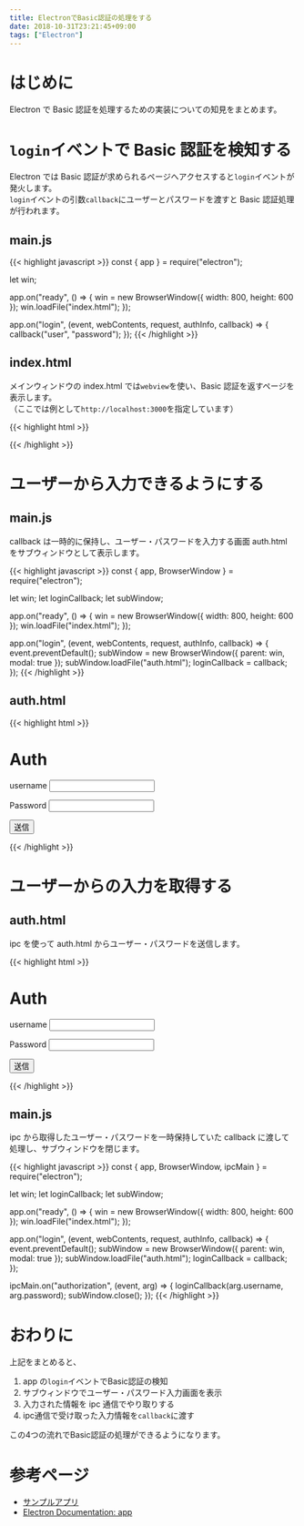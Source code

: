 ```yaml
---
title: ElectronでBasic認証の処理をする
date: 2018-10-31T23:21:45+09:00
tags: ["Electron"]
---
```


<p></p>

# はじめに

Electron で Basic 認証を処理するための実装についての知見をまとめます。

# `login`イベントで Basic 認証を検知する

Electron では Basic 認証が求められるページへアクセスすると`login`イベントが発火します。  
`login`イベントの引数`callback`にユーザーとパスワードを渡すと Basic 認証処理が行われます。

## main.js

{{< highlight javascript >}}
const { app } = require("electron");

let win;

app.on("ready", () => {
  win = new BrowserWindow({ width: 800, height: 600 });
  win.loadFile("index.html");
});

app.on("login", (event, webContents, request, authInfo, callback) => {
  callback("user", "password");
});
{{< /highlight >}}

## index.html

メインウィンドウの index.html では`webview`を使い、Basic 認証を返すページを表示します。  
（ここでは例として`http://localhost:3000`を指定しています）

{{< highlight html >}}
<body>
    <webview id="browse" src="http://localhost:3000"></webview>
</body>
{{< /highlight >}}

# ユーザーから入力できるようにする

## main.js

callback は一時的に保持し、ユーザー・パスワードを入力する画面 auth.html をサブウィンドウとして表示します。

{{< highlight javascript >}}
const { app, BrowserWindow } = require("electron");

let win;
let loginCallback;
let subWindow;

app.on("ready", () => {
  win = new BrowserWindow({ width: 800, height: 600 });
  win.loadFile("index.html");
});

app.on("login", (event, webContents, request, authInfo, callback) => {
  event.preventDefault();
  subWindow = new BrowserWindow({
    parent: win,
    modal: true
  });
  subWindow.loadFile("auth.html");
  loginCallback = callback;
});
{{< /highlight >}}

## auth.html

{{< highlight html >}}
<body>
  <h1>Auth</h1>
  <label>username</label>
  <input type="text" id="username" class="input">

  <label>Password</label>
  <input type="password" id="password" class="input">

  <button id="auth">送信</button>
</body>
{{< /highlight >}}

# ユーザーからの入力を取得する

## auth.html

ipc を使って auth.html からユーザー・パスワードを送信します。

{{< highlight html >}}
<body>
  <h1>Auth</h1>
  <label>username</label>
  <input type="text" id="username" class="input">

  <label>Password</label>
  <input type="password" id="password" class="input">

  <button id="auth" onclick="submit()">送信</button>
  <script type="text/javascript">
    const { ipcRenderer } = require("electron");
    function submit() {
      const username = document.querySelector("#username").value;
      const password = document.querySelector("#password").value;
      ipcRenderer.send("authorization", { username, password })
    }
  </script>
</body>
{{< /highlight >}}

## main.js

ipc から取得したユーザー・パスワードを一時保持していた callback に渡して処理し、サブウィンドウを閉じます。

{{< highlight javascript >}}
const { app, BrowserWindow, ipcMain } = require("electron");

let win;
let loginCallback;
let subWindow;

app.on("ready", () => {
  win = new BrowserWindow({ width: 800, height: 600 });
  win.loadFile("index.html");
});

app.on("login", (event, webContents, request, authInfo, callback) => {
  event.preventDefault();
  subWindow = new BrowserWindow({
    parent: win,
    modal: true
  });
  subWindow.loadFile("auth.html");
  loginCallback = callback;
});

ipcMain.on("authorization", (event, arg) => {
  loginCallback(arg.username, arg.password);
  subWindow.close();
});
{{< /highlight >}}

# おわりに

上記をまとめると、

1. app の`login`イベントでBasic認証の検知
2. サブウィンドウでユーザー・パスワード入力画面を表示
3. 入力された情報を ipc 通信でやり取りする
4. ipc通信で受け取った入力情報を`callback`に渡す

この4つの流れでBasic認証の処理ができるようになります。

# 参考ページ

- [サンプルアプリ](https://github.com/70-10/sandbox/tree/master/node/electron/basic-auth)
- [Electron Documentation: app](https://electronjs.org/docs/api/app#event-login)
